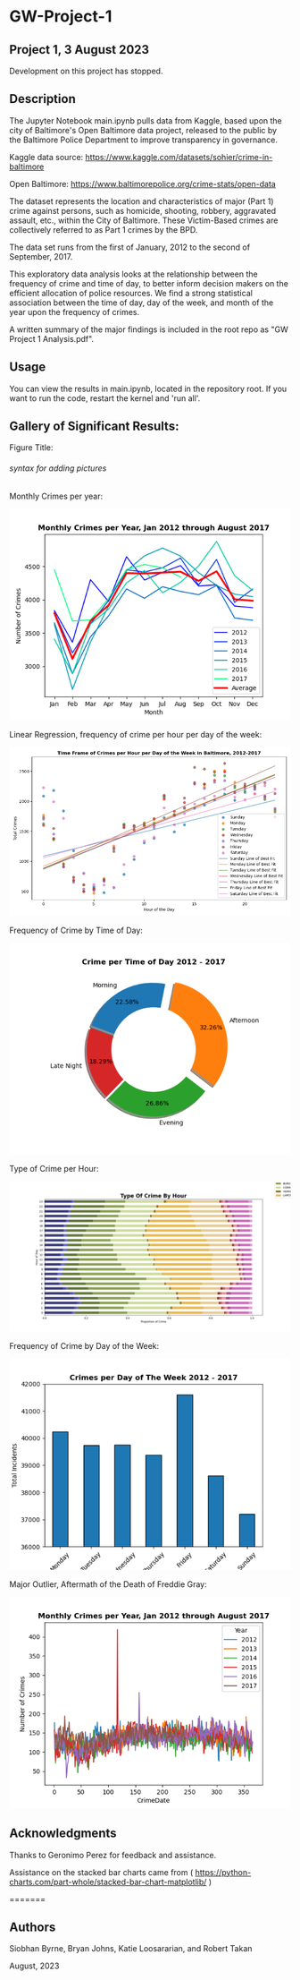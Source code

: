 # GW-Project-1
## Project 1, 3 August 2023

Development on this project has stopped.

## Description

The Jupyter Notebook main.ipynb pulls data from Kaggle, based upon the city of Baltimore's  Open Baltimore data project, released to the public by the Baltimore Police Department to improve transparency in governance.

Kaggle data source: https://www.kaggle.com/datasets/sohier/crime-in-baltimore

Open Baltimore: https://www.baltimorepolice.org/crime-stats/open-data

The dataset represents the location and characteristics of major (Part 1) crime against persons, such as homicide, shooting, robbery, aggravated assault, etc., within the City of Baltimore. These Victim-Based crimes are collectively referred to as Part 1 crimes by the BPD.

The data set runs from the first of January, 2012 to the second of September, 2017.

This exploratory data analysis looks at the relationship between the frequency of crime and time of day, to better inform decision makers on the efficient allocation of police resources. We find a strong statistical association between the time of day, day of the week, and month of the year upon the frequency of crimes.

A written summary of the major findings is included in the root repo as "GW Project 1 Analysis.pdf".

## Usage

You can view the results in main.ipynb, located in the repository root. If you want to run the code, restart the kernel and 'run all'.

## Gallery of Significant Results:

Figure Title:

###### syntax for adding pictures

Monthly Crimes per year:

![Monthly Crimed per year](Images/per_month.png)

Linear Regression, frequency of crime per hour per day of the week:

![Linear Regression, per hour per day of week](Images/per_hour_per_weekday.png)

Frequency of Crime by Time of Day:

![Crime by Time of Day](Images/per_time_of_day.png)

Type of Crime per Hour:

![Type of Crime per hour](Images/type_per_hour.png)

Frequency of Crime by Day of the Week:

![Crime by Day of Week](Images/per_weekday.png)

Major Outlier, Aftermath of the Death of Freddie Gray:

![Outlier](Images/outlier.png)



## Acknowledgments

Thanks to Geronimo Perez for feedback and assistance.

Assistance on the stacked bar charts came from ( https://python-charts.com/part-whole/stacked-bar-chart-matplotlib/ )

=======
## Authors

Siobhan Byrne, Bryan Johns, Katie Loosararian, and Robert Takan

August, 2023

